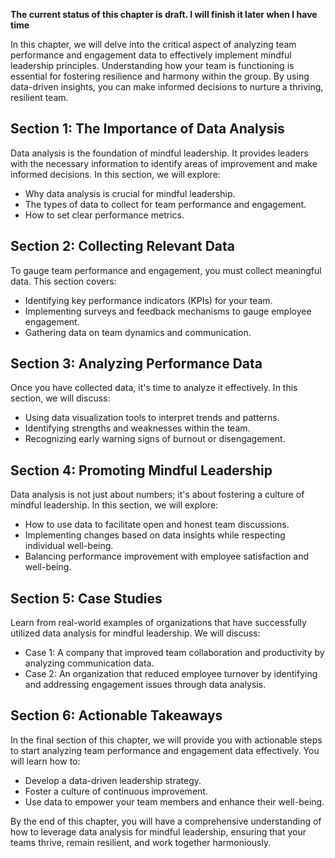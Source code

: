 **The current status of this chapter is draft. I will finish it later when I have time**

In this chapter, we will delve into the critical aspect of analyzing team performance and engagement data to effectively implement mindful leadership principles. Understanding how your team is functioning is essential for fostering resilience and harmony within the group. By using data-driven insights, you can make informed decisions to nurture a thriving, resilient team.

Section 1: The Importance of Data Analysis
------------------------------------------

Data analysis is the foundation of mindful leadership. It provides leaders with the necessary information to identify areas of improvement and make informed decisions. In this section, we will explore:

* Why data analysis is crucial for mindful leadership.
* The types of data to collect for team performance and engagement.
* How to set clear performance metrics.

Section 2: Collecting Relevant Data
-----------------------------------

To gauge team performance and engagement, you must collect meaningful data. This section covers:

* Identifying key performance indicators (KPIs) for your team.
* Implementing surveys and feedback mechanisms to gauge employee engagement.
* Gathering data on team dynamics and communication.

Section 3: Analyzing Performance Data
-------------------------------------

Once you have collected data, it's time to analyze it effectively. In this section, we will discuss:

* Using data visualization tools to interpret trends and patterns.
* Identifying strengths and weaknesses within the team.
* Recognizing early warning signs of burnout or disengagement.

Section 4: Promoting Mindful Leadership
---------------------------------------

Data analysis is not just about numbers; it's about fostering a culture of mindful leadership. In this section, we will explore:

* How to use data to facilitate open and honest team discussions.
* Implementing changes based on data insights while respecting individual well-being.
* Balancing performance improvement with employee satisfaction and well-being.

Section 5: Case Studies
-----------------------

Learn from real-world examples of organizations that have successfully utilized data analysis for mindful leadership. We will discuss:

* Case 1: A company that improved team collaboration and productivity by analyzing communication data.
* Case 2: An organization that reduced employee turnover by identifying and addressing engagement issues through data analysis.

Section 6: Actionable Takeaways
-------------------------------

In the final section of this chapter, we will provide you with actionable steps to start analyzing team performance and engagement data effectively. You will learn how to:

* Develop a data-driven leadership strategy.
* Foster a culture of continuous improvement.
* Use data to empower your team members and enhance their well-being.

By the end of this chapter, you will have a comprehensive understanding of how to leverage data analysis for mindful leadership, ensuring that your teams thrive, remain resilient, and work together harmoniously.
